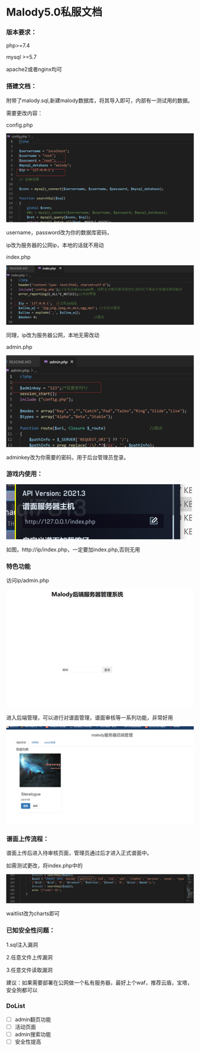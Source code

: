 # Malody5.0私服文档

### 版本要求：

php>=7.4

mysql >=5.7

apache2或者nginx均可

### 搭建文档：

附带了malody.sql,新建malody数据库，将其导入即可，内部有一测试用的数据。

需要更改内容：

config.php

![image-20210720215314296](/README.assets/image-20210720215314296.png)

username，password改为你的数据库密码，

ip改为服务器的公网ip，本地的话就不用动

index.php

![image-20210720215438841](/README.assets/image-20210720215438841.png)

同理，ip改为服务器公网，本地无需改动

admin.php

![image-20210720215516729](/README.assets/image-20210720215516729.png)

adminkey改为你需要的密码，用于后台管理员登录。

### 游戏内使用：

![image-20210720215620744](/README.assets/image-20210720215620744.png)

如图，http://ip/index.php，一定要加index.php,否则无用

### 特色功能

访问ip/admin.php

![image-20210720215721060](/README.assets/image-20210720215721060.png)

进入后端管理，可以进行对谱面管理，谱面审核等一系列功能，非常好用

![image-20210720215802823](/README.assets/image-20210720215802823.png)

### 谱面上传流程：

谱面上传后进入待审核页面，管理员通过后才进入正式谱面中。

如需测试更改，将index.php中的

![image-20210720215939272](README.assets/image-20210720215939272.png)

waitlist改为charts即可



### 已知安全性问题：

1.sql注入漏洞

2.任意文件上传漏洞

3.任意文件读取漏洞

建议：如果需要部署在公网做一个私有服务器，最好上个waf，推荐云盾，宝塔，安全狗都可以

### DoList

- [ ] admin翻页功能
- [ ] 活动页面
- [ ] admin搜索功能
- [ ] 安全性提高